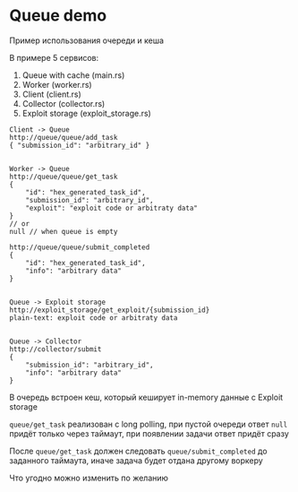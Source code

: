 # Queue demo

Пример использования очереди и кеша

В примере 5 сервисов:
1. Queue with cache (main.rs)
2. Worker (worker.rs)
3. Client (client.rs)
4. Collector (collector.rs)
5. Exploit storage (exploit_storage.rs)

```
Client -> Queue
http://queue/queue/add_task
{ "submission_id": "arbitrary_id" }


Worker -> Queue
http://queue/queue/get_task
{
    "id": "hex_generated_task_id",
    "submission_id": "arbitrary_id",
    "exploit": "exploit code or arbitraty data"
}
// or
null // when queue is empty

http://queue/queue/submit_completed
{
    "id": "hex_generated_task_id",
    "info": "arbitrary data"
}


Queue -> Exploit storage
http://exploit_storage/get_exploit/{submission_id}
plain-text: exploit code or arbitraty data


Queue -> Collector
http://collector/submit
{
    "submission_id": "arbitrary_id",
    "info": "arbitrary data"
}
```

В очередь встроен кеш, который кеширует in-memory данные с Exploit storage

`queue/get_task` реализован с long polling, при пустой очереди ответ `null` придёт только через таймаут, при появлении задачи ответ придёт сразу

После `queue/get_task` должен следовать `queue/submit_completed` до заданного таймаута, иначе задача будет отдана другому воркеру

Что угодно можно изменить по желанию
